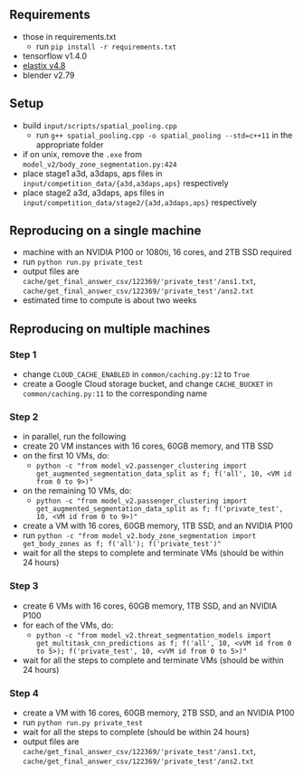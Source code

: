 ## Requirements
- those in requirements.txt
	- run `pip install -r requirements.txt`
- tensorflow v1.4.0
- [elastix v4.8](http://elastix.isi.uu.nl/download/elastix_linux64_v4.8.tar.bz2)
- blender v2.79

## Setup
- build `input/scripts/spatial_pooling.cpp`
	- run `g++ spatial_pooling.cpp -o spatial_pooling --std=c++11` in the appropriate folder
- if on unix, remove the `.exe` from `model_v2/body_zone_segmentation.py:424`
- place stage1 a3d, a3daps, aps files in `input/competition_data/{a3d,a3daps,aps}`
  respectively
- place stage2 a3d, a3daps, aps files in `input/competition_data/stage2/{a3d,a3daps,aps}`
  respectively

## Reproducing on a single machine
- machine with an NVIDIA P100 or 1080ti, 16 cores, and 2TB SSD required
- run `python run.py private_test`
- output files are `cache/get_final_answer_csv/122369/'private_test'/ans1.txt`, `cache/get_final_answer_csv/122369/'private_test'/ans2.txt`
- estimated time to compute is about two weeks

## Reproducing on multiple machines
### Step 1
- change `CLOUD_CACHE_ENABLED` in `common/caching.py:12` to `True`
- create a Google Cloud storage bucket, and change `CACHE_BUCKET` in `common/caching.py:11` to the corresponding name
### Step 2
- in parallel, run the following
- create 20 VM instances with 16 cores, 60GB memory, and 1TB SSD
- on the first 10 VMs, do:
	- `python -c "from model_v2.passenger_clustering import get_augmented_segmentation_data_split as f; f('all', 10, <VM id from 0 to 9>)"`
- on the remaining 10 VMs, do:
	- `python -c "from model_v2.passenger_clustering import get_augmented_segmentation_data_split as f; f('private_test', 10, <VM id from 0 to 9>)"`
- create a VM with 16 cores, 60GB memory, 1TB SSD, and an NVIDIA P100
- run `python -c "from model_v2.body_zone_segmentation import get_body_zones as f; f('all'); f('private_test')"`
- wait for all the steps to complete and terminate VMs (should be within 24 hours)
### Step 3
- create 6 VMs with 16 cores, 60GB memory, 1TB SSD, and an NVIDIA P100
- for each of the VMs, do:
	- `python -c "from model_v2.threat_segmentation_models import get_multitask_cnn_predictions as f; f('all', 10, <vVM id from 0 to 5>); f('private_test', 10, <vVM id from 0 to 5>)"`
- wait for all the steps to complete and terminate VMs (should be within 24 hours)
### Step 4
- create a VM with 16 cores, 60GB memory, 2TB SSD, and an NVIDIA P100
- run `python run.py private_test`
- wait for all the steps to complete (should be within 24 hours)
- output files are `cache/get_final_answer_csv/122369/'private_test'/ans1.txt`, `cache/get_final_answer_csv/122369/'private_test'/ans2.txt`
